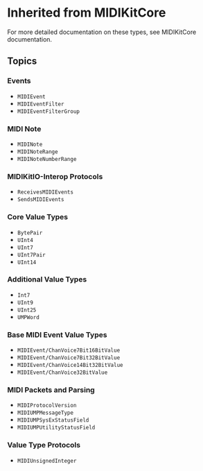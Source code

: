 # Inherited from MIDIKitCore

For more detailed documentation on these types, see MIDIKitCore documentation.

## Topics

### Events

- ``MIDIEvent``
- ``MIDIEventFilter``
- ``MIDIEventFilterGroup``

### MIDI Note

- ``MIDINote``
- ``MIDINoteRange``
- ``MIDINoteNumberRange``

### MIDIKitIO-Interop Protocols

- ``ReceivesMIDIEvents``
- ``SendsMIDIEvents``

### Core Value Types

- ``BytePair``
- ``UInt4``
- ``UInt7``
- ``UInt7Pair``
- ``UInt14``

### Additional Value Types

- ``Int7``
- ``UInt9``
- ``UInt25``
- ``UMPWord``

### Base MIDI Event Value Types

- ``MIDIEvent/ChanVoice7Bit16BitValue``
- ``MIDIEvent/ChanVoice7Bit32BitValue``
- ``MIDIEvent/ChanVoice14Bit32BitValue``
- ``MIDIEvent/ChanVoice32BitValue``

### MIDI Packets and Parsing

- ``MIDIProtocolVersion``
- ``MIDIUMPMessageType``
- ``MIDIUMPSysExStatusField``
- ``MIDIUMPUtilityStatusField``

### Value Type Protocols

- ``MIDIUnsignedInteger``
